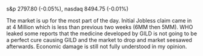 s&p 2797.80 (-0.05%), nasdaq 8494.75 (-0.01%)

The market is up for the most part of the day. Initial Jobless claim came in at 4 Million which is less than previous two weeks (6MM then 5MM).
WHO leaked some reports that the medicine developed by GILD is not going to be a perfect cure causing GILD and the market to drop and market seesawed afterwards.
Economic damage is still not fully understood in my opinion.
